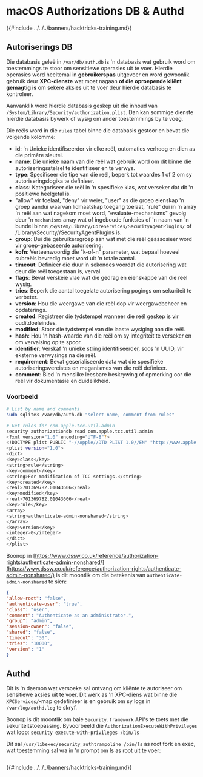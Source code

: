 # macOS Authorizations DB & Authd

{{#include ../../../banners/hacktricks-training.md}}

## **Autoriserings DB**

Die databasis geleë in `/var/db/auth.db` is 'n databasis wat gebruik word om toestemmings te stoor om sensitiewe operasies uit te voer. Hierdie operasies word heeltemal in **gebruikerspas** uitgevoer en word gewoonlik gebruik deur **XPC-dienste** wat moet nagaan **of die oproepende kliënt gemagtig is** om sekere aksies uit te voer deur hierdie databasis te kontroleer.

Aanvanklik word hierdie databasis geskep uit die inhoud van `/System/Library/Security/authorization.plist`. Dan kan sommige dienste hierdie databasis bywerk of wysig om ander toestemmings by te voeg.

Die reëls word in die `rules` tabel binne die databasis gestoor en bevat die volgende kolomme:

- **id**: 'n Unieke identifiseerder vir elke reël, outomaties verhoog en dien as die primêre sleutel.
- **name**: Die unieke naam van die reël wat gebruik word om dit binne die autoriseringsstelsel te identifiseer en te verwys.
- **type**: Spesifiseer die tipe van die reël, beperk tot waardes 1 of 2 om sy autoriseringslogika te definieer.
- **class**: Kategoriseer die reël in 'n spesifieke klas, wat verseker dat dit 'n positiewe heelgetal is.
- "allow" vir toelaat, "deny" vir weier, "user" as die groep eienskap 'n groep aandui waarvan lidmaatskap toegang toelaat, "rule" dui in 'n array 'n reël aan wat nagekom moet word, "evaluate-mechanisms" gevolg deur 'n `mechanisms` array wat of ingeboude funksies of 'n naam van 'n bundel binne `/System/Library/CoreServices/SecurityAgentPlugins/` of /Library/Security//SecurityAgentPlugins is.
- **group**: Dui die gebruikersgroep aan wat met die reël geassosieer word vir groep-gebaseerde autorisering.
- **kofn**: Verteenwoordig die "k-of-n" parameter, wat bepaal hoeveel subreëls bevredig moet word uit 'n totale aantal.
- **timeout**: Definieer die duur in sekondes voordat die autorisering wat deur die reël toegestaan is, verval.
- **flags**: Bevat verskeie vlae wat die gedrag en eienskappe van die reël wysig.
- **tries**: Beperk die aantal toegelate autorisering pogings om sekuriteit te verbeter.
- **version**: Hou die weergawe van die reël dop vir weergawebeheer en opdaterings.
- **created**: Registreer die tydstempel wanneer die reël geskep is vir ouditdoeleindes.
- **modified**: Stoor die tydstempel van die laaste wysiging aan die reël.
- **hash**: Hou 'n hash-waarde van die reël om sy integriteit te verseker en om vervalsing op te spoor.
- **identifier**: Verskaf 'n unieke string identifiseerder, soos 'n UUID, vir eksterne verwysings na die reël.
- **requirement**: Bevat geserialiseerde data wat die spesifieke autoriseringsvereistes en meganismes van die reël definieer.
- **comment**: Bied 'n menslike leesbare beskrywing of opmerking oor die reël vir dokumentasie en duidelikheid.

### Voorbeeld
```bash
# List by name and comments
sudo sqlite3 /var/db/auth.db "select name, comment from rules"

# Get rules for com.apple.tcc.util.admin
security authorizationdb read com.apple.tcc.util.admin
<?xml version="1.0" encoding="UTF-8"?>
<!DOCTYPE plist PUBLIC "-//Apple//DTD PLIST 1.0//EN" "http://www.apple.com/DTDs/PropertyList-1.0.dtd">
<plist version="1.0">
<dict>
<key>class</key>
<string>rule</string>
<key>comment</key>
<string>For modification of TCC settings.</string>
<key>created</key>
<real>701369782.01043606</real>
<key>modified</key>
<real>701369782.01043606</real>
<key>rule</key>
<array>
<string>authenticate-admin-nonshared</string>
</array>
<key>version</key>
<integer>0</integer>
</dict>
</plist>
```
Boonop in [https://www.dssw.co.uk/reference/authorization-rights/authenticate-admin-nonshared/](https://www.dssw.co.uk/reference/authorization-rights/authenticate-admin-nonshared/) is dit moontlik om die betekenis van `authenticate-admin-nonshared` te sien:
```json
{
"allow-root": "false",
"authenticate-user": "true",
"class": "user",
"comment": "Authenticate as an administrator.",
"group": "admin",
"session-owner": "false",
"shared": "false",
"timeout": "30",
"tries": "10000",
"version": "1"
}
```
## Authd

Dit is 'n daemon wat versoeke sal ontvang om kliënte te autoriseer om sensitiewe aksies uit te voer. Dit werk as 'n XPC-diens wat binne die `XPCServices/`-map gedefinieer is en gebruik om sy logs in `/var/log/authd.log` te skryf.

Boonop is dit moontlik om baie `Security.framework` API's te toets met die sekuriteitstoepassing. Byvoorbeeld die `AuthorizationExecuteWithPrivileges` wat loop: `security execute-with-privileges /bin/ls`

Dit sal `/usr/libexec/security_authtrampoline /bin/ls` as root fork en exec, wat toestemming sal vra in 'n prompt om ls as root uit te voer:

<figure><img src="../../../images/image (10).png" alt=""><figcaption></figcaption></figure>

{{#include ../../../banners/hacktricks-training.md}}

